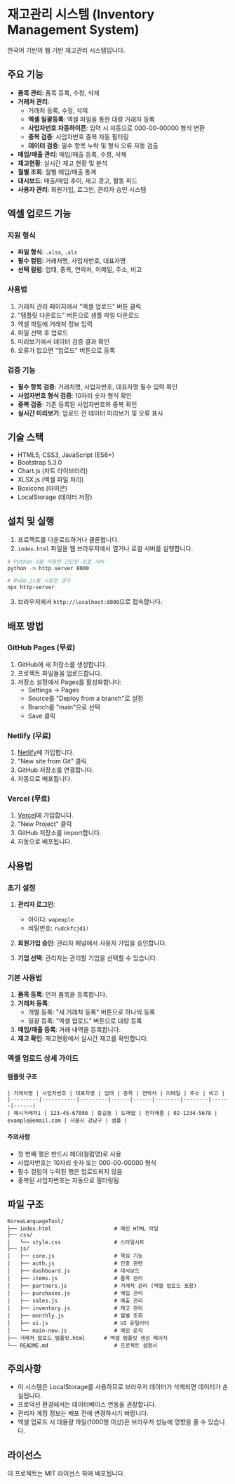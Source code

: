 # 재고관리 시스템 (Inventory Management System)

한국어 기반의 웹 기반 재고관리 시스템입니다.

## 주요 기능

- **품목 관리**: 품목 등록, 수정, 삭제
- **거래처 관리**: 
  - 거래처 등록, 수정, 삭제
  - **엑셀 일괄등록**: 엑셀 파일을 통한 대량 거래처 등록
  - **사업자번호 자동하이픈**: 입력 시 자동으로 000-00-00000 형식 변환
  - **중복 검증**: 사업자번호 중복 자동 필터링
  - **데이터 검증**: 필수 항목 누락 및 형식 오류 자동 검출
- **매입/매출 관리**: 매입/매출 등록, 수정, 삭제
- **재고현황**: 실시간 재고 현황 및 분석
- **월별 조회**: 월별 매입/매출 통계
- **대시보드**: 매출/매입 추이, 재고 경고, 활동 피드
- **사용자 관리**: 회원가입, 로그인, 관리자 승인 시스템

## 엑셀 업로드 기능

### 지원 형식
- **파일 형식**: `.xlsx`, `.xls`
- **필수 컬럼**: 거래처명, 사업자번호, 대표자명
- **선택 컬럼**: 업태, 종목, 연락처, 이메일, 주소, 비고

### 사용법
1. 거래처 관리 페이지에서 "엑셀 업로드" 버튼 클릭
2. "템플릿 다운로드" 버튼으로 샘플 파일 다운로드
3. 엑셀 파일에 거래처 정보 입력
4. 파일 선택 후 업로드
5. 미리보기에서 데이터 검증 결과 확인
6. 오류가 없으면 "업로드" 버튼으로 등록

### 검증 기능
- **필수 항목 검증**: 거래처명, 사업자번호, 대표자명 필수 입력 확인
- **사업자번호 형식 검증**: 10자리 숫자 형식 확인
- **중복 검증**: 기존 등록된 사업자번호와 중복 확인
- **실시간 미리보기**: 업로드 전 데이터 미리보기 및 오류 표시

## 기술 스택

- HTML5, CSS3, JavaScript (ES6+)
- Bootstrap 5.3.0
- Chart.js (차트 라이브러리)
- XLSX.js (엑셀 파일 처리)
- Boxicons (아이콘)
- LocalStorage (데이터 저장)

## 설치 및 실행

1. 프로젝트를 다운로드하거나 클론합니다.
2. `index.html` 파일을 웹 브라우저에서 열거나 로컬 서버를 실행합니다.

```bash
# Python 3를 사용한 간단한 로컬 서버
python -m http.server 8000

# Node.js를 사용한 경우
npx http-server
```

3. 브라우저에서 `http://localhost:8000`으로 접속합니다.

## 배포 방법

### GitHub Pages (무료)

1. GitHub에 새 저장소를 생성합니다.
2. 프로젝트 파일들을 업로드합니다.
3. 저장소 설정에서 Pages를 활성화합니다:
   - Settings → Pages
   - Source를 "Deploy from a branch"로 설정
   - Branch를 "main"으로 선택
   - Save 클릭

### Netlify (무료)

1. [Netlify](https://netlify.com)에 가입합니다.
2. "New site from Git" 클릭
3. GitHub 저장소를 연결합니다.
4. 자동으로 배포됩니다.

### Vercel (무료)

1. [Vercel](https://vercel.com)에 가입합니다.
2. "New Project" 클릭
3. GitHub 저장소를 import합니다.
4. 자동으로 배포됩니다.

## 사용법

### 초기 설정

1. **관리자 로그인**: 
   - 아이디: `wapeople`
   - 비밀번호: `rudckfcjd1!`

2. **회원가입 승인**: 관리자 패널에서 사용자 가입을 승인합니다.

3. **기업 선택**: 관리자는 관리할 기업을 선택할 수 있습니다.

### 기본 사용법

1. **품목 등록**: 먼저 품목을 등록합니다.
2. **거래처 등록**: 
   - 개별 등록: "새 거래처 등록" 버튼으로 하나씩 등록
   - 일괄 등록: "엑셀 업로드" 버튼으로 대량 등록
3. **매입/매출 등록**: 거래 내역을 등록합니다.
4. **재고 확인**: 재고현황에서 실시간 재고를 확인합니다.

### 엑셀 업로드 상세 가이드

#### 템플릿 구조
```
| 거래처명 | 사업자번호 | 대표자명 | 업태 | 종목 | 연락처 | 이메일 | 주소 | 비고 |
|---------|-----------|---------|------|------|--------|--------|------|------|
| 예시거래처1 | 123-45-67890 | 홍길동 | 도매업 | 전자제품 | 02-1234-5678 | example@email.com | 서울시 강남구 | 샘플 |
```

#### 주의사항
- 첫 번째 행은 반드시 헤더(컬럼명)로 사용
- 사업자번호는 10자리 숫자 또는 000-00-00000 형식
- 필수 컬럼이 누락된 행은 업로드되지 않음
- 중복된 사업자번호는 자동으로 필터링됨

## 파일 구조

```
KoreaLanguageTool/
├── index.html                    # 메인 HTML 파일
├── css/
│   └── style.css                 # 스타일시트
├── js/
│   ├── core.js                   # 핵심 기능
│   ├── auth.js                   # 인증 관련
│   ├── dashboard.js              # 대시보드
│   ├── items.js                  # 품목 관리
│   ├── partners.js               # 거래처 관리 (엑셀 업로드 포함)
│   ├── purchases.js              # 매입 관리
│   ├── sales.js                  # 매출 관리
│   ├── inventory.js              # 재고 관리
│   ├── monthly.js                # 월별 조회
│   ├── ui.js                     # UI 유틸리티
│   └── main-new.js               # 메인 로직
├── 거래처_업로드_템플릿.html      # 엑셀 템플릿 생성 페이지
└── README.md                     # 프로젝트 설명서
```

## 주의사항

- 이 시스템은 LocalStorage를 사용하므로 브라우저 데이터가 삭제되면 데이터가 손실됩니다.
- 프로덕션 환경에서는 데이터베이스 연동을 권장합니다.
- 관리자 계정 정보는 배포 전에 변경하시기 바랍니다.
- 엑셀 업로드 시 대용량 파일(1000행 이상)은 브라우저 성능에 영향을 줄 수 있습니다.

## 라이선스

이 프로젝트는 MIT 라이선스 하에 배포됩니다. 